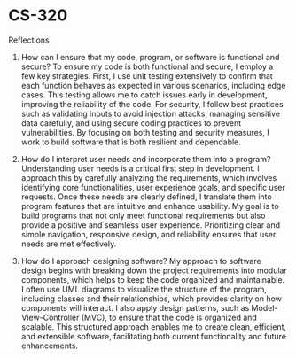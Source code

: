 # CS-320
Reflections

1. How can I ensure that my code, program, or software is functional and secure?
To ensure my code is both functional and secure, I employ a few key strategies. First, I use unit testing extensively to confirm that each function behaves as expected in various scenarios, including edge cases. This testing allows me to catch issues early in development, improving the reliability of the code. For security, I follow best practices such as validating inputs to avoid injection attacks, managing sensitive data carefully, and using secure coding practices to prevent vulnerabilities. By focusing on both testing and security measures, I work to build software that is both resilient and dependable.

2. How do I interpret user needs and incorporate them into a program?
Understanding user needs is a critical first step in development. I approach this by carefully analyzing the requirements, which involves identifying core functionalities, user experience goals, and specific user requests. Once these needs are clearly defined, I translate them into program features that are intuitive and enhance usability. My goal is to build programs that not only meet functional requirements but also provide a positive and seamless user experience. Prioritizing clear and simple navigation, responsive design, and reliability ensures that user needs are met effectively.

3. How do I approach designing software?
My approach to software design begins with breaking down the project requirements into modular components, which helps to keep the code organized and maintainable. I often use UML diagrams to visualize the structure of the program, including classes and their relationships, which provides clarity on how components will interact. I also apply design patterns, such as Model-View-Controller (MVC), to ensure that the code is organized and scalable. This structured approach enables me to create clean, efficient, and extensible software, facilitating both current functionality and future enhancements.
